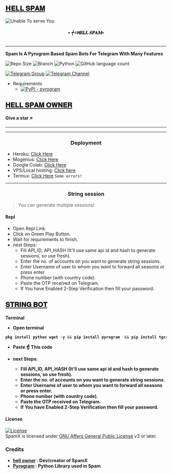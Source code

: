 <p align="center">
  
  ## [𝗛𝐄𝗟𝐋 𝐒𝐏𝐀𝐌](https://t.me/I_LOVE_YOU_MY_HEARTBEET)
  <img src="https://graph.org/file/90a3f772062a02e4ed9f5.jpg" alt="Unable To serve You">
</p>
<h6 align="center">
  <b>• ┽⍣𝗛𝐄𝗟𝐋 𝐒𝐏𝐀𝐌•</b>
</h6>

----

<b> Spam Is A Pyrogram Based Spam Bots For Telegram With Many Features </b>


![Repo Size](https://img.shields.io/github/repo-size/ITSS-CHEREY/hellSpam?&style=social&logo=github)
![Branch](https://img.shields.io/badge/Branch-main-white?&style=social&logo=github)
![Python](https://img.shields.io/badge/Python-v3.10-white?style=social&logo=python)
![GitHub language count](https://img.shields.io/github/languages/count/ITSS-CHEREY/hellSpam?&style=social&logo=hyper)

[![Telegram Group](https://img.shields.io/badge/Telegram-Group-white?&style=social&logo=telegram)](https://t.me/AdulT_R00M)
[![Telegram Channel](https://img.shields.io/badge/Telegram-Channel-white?&style=social&logo=telegram)](https://t.me/II_MY_HELL_LIFE_II)

 - Requirements
   - [![PyPI - pyrogram](https://img.shields.io/badge/pypi-pyrogram-informational)](https://pypi.org/project/pyrogram)  

## [𝐇𝐄𝐋𝐋 𝐒𝐏𝐀𝐌 𝐎𝐖𝐍𝐄𝐑](https://t.me/I_LOVE_YOU_MY_HEARTBEET)

<b> Give a star ⭐</b>

----

----

<h3 align="center">Deployment</h3>

  - Heroku: [Click Here](https://github.com/ITSS-CHEREY/hellSpam/blob/main/resources/heroku.md)
  - Mogenius: [Click Here](https://youtu.be/6XIjTbumJYY)
  - Google Colab: [Click Here](https://youtu.be/sYgy4_8i7c8)
  - VPS/Local hosting: [Click here](https://github.com/RiZoeLX/SpamX/blob/main/resources/local.md)
  - Termux: [Click Here](https://github.com/ITSS-CHEREY/hellSpam/blob/main/resources/termux.md) `Some errors!`

----

<h3 align="center">String session</h3>

> You can generate multiple sessions!

<h4>Repl</h4>

  * Open Repl Link.
  * Click on Green Play Button.
  * Wait for requirements to finish.
  * next Steps:
    * Fill API_ID, API_HASH (It'll use same api id and hash to generate sessions, so use fresh).
    * Enter the no. of accounts on you want to generate string sessions.
    * Enter Username of user to whom you want to forward all seasons or press enter.
    * Phone number (with country code).
    * Paste the OTP received on Telegram.
    * If You have Enabled 2-Step Verification then fill your password.





## [𝐒𝐓𝐑𝐈𝐍𝐆 𝐁𝐎𝐓](https://t.me/ANSH_MAKERBOT)


<h4>Terminal</4>

  * Open terminal

   ```python
pkg install python wget -y && pip install pyrogram  && pip install tgcrypto&& wget https://raw.githubusercontent.com/ITSS-CHEREY/hellSpam/main/multisess.py && python3 multisess.py
   ```
  * Paste ☝️ This code

  * next Steps:
     * Fill API_ID, API_HASH (It'll use same api id and hash to generate sessions, so use fresh).
     * Enter the no. of accounts on you want to generate string sessions.
     * Enter Username of user to whom you want to forward all seasons or press enter.
     * Phone number (with country code).
     * Paste the OTP received on Telegram.
     * If You have Enabled 2-Step Verification then fill your password.

<h4> License </h4>

[![License](https://www.gnu.org/graphics/gplv3-or-later.png)](LICENSE)   
SpamX is licensed under [GNU Affero General Public License](https://www.gnu.org/licenses/gplv3-or-later.pngl) v3 or later.

<h3>Credits</h3>

  - <b> [hell owner](https://github.com/ITSS-CHEREY) : Dev/creator of SpamX </b> 
  - <b> [Pyrogram](https://github.com/pyrogram/pyrogram) : Python Library used in Spam
